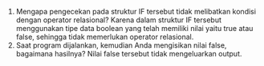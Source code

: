 1. Mengapa pengecekan pada struktur IF tersebut tidak melibatkan kondisi dengan operator relasional?
Karena dalam struktur IF tersebut menggunakan tipe data boolean yang telah memiliki nilai yaitu true atau false, sehingga tidak memerlukan operator relasional.
2. Saat program dijalankan, kemudian Anda mengisikan nilai false, bagaimana hasilnya?
Nilai false tersebut tidak mengeluarkan output.